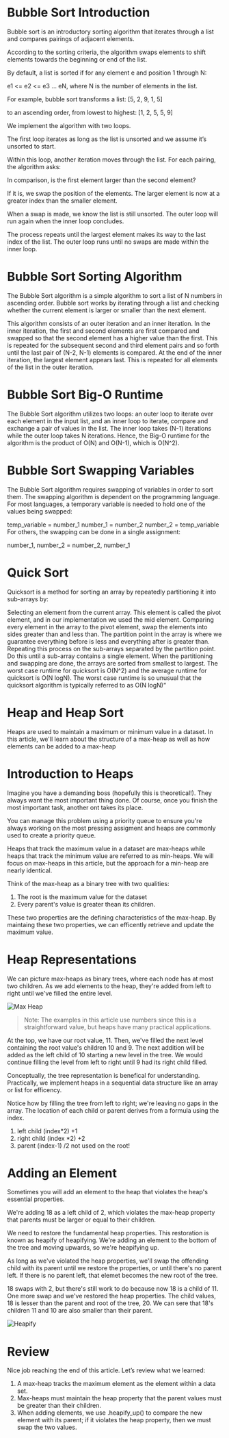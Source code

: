 # Bubble Sort Introduction 

Bubble sort is an introductory sorting algorithm that iterates through a list and compares pairings of adjacent elements.

According to the sorting criteria, the algorithm swaps elements to shift elements towards the beginning or end of the list.

By default, a list is sorted if for any element e and position 1 through N:


e1 <= e2 <= e3 … eN, where N is the number of elements in the list.

For example, bubble sort transforms a list:
[5, 2, 9, 1, 5]

to an ascending order, from lowest to highest:
[1, 2, 5, 5, 9]

We implement the algorithm with two loops.

The first loop iterates as long as the list is unsorted and we assume it’s unsorted to start.

Within this loop, another iteration moves through the list. For each pairing, the algorithm asks:

In comparison, is the first element larger than the second element?

If it is, we swap the position of the elements. The larger element is now at a greater index than the smaller element.

When a swap is made, we know the list is still unsorted. The outer loop will run again when the inner loop concludes.

The process repeats until the largest element makes its way to the last index of the list. The outer loop runs until no swaps are made within the inner loop.

# Bubble Sort Sorting Algorithm 

The Bubble Sort algorithm is a simple algorithm to sort a list of N numbers in ascending order. Bubble sort works by iterating through a list and checking whether the current element is larger or smaller than the next element.

This algorithm consists of an outer iteration and an inner iteration. In the inner iteration, the first and second elements are first compared and swapped so that the second element has a higher value than the first. This is repeated for the subsequent second and third element pairs and so forth until the last pair of (N-2, N-1) elements is compared. At the end of the inner iteration, the largest element appears last. This is repeated for all elements of the list in the outer iteration.


# Bubble Sort Big-O Runtime
The Bubble Sort algorithm utilizes two loops: an outer loop to iterate over each element in the input list, and an inner loop to iterate, compare and exchange a pair of values in the list. The inner loop takes (N-1) iterations while the outer loop takes N iterations. Hence, the Big-O runtime for the algorithm is the product of O(N) and O(N-1), which is O(N^2).

# Bubble Sort Swapping Variables
The Bubble Sort algorithm requires swapping of variables in order to sort them. The swapping algorithm is dependent on the programming language. For most languages, a temporary variable is needed to hold one of the values being swapped:

temp_variable = number_1
number_1 = number_2
number_2 = temp_variable
For others, the swapping can be done in a single assignment:

number_1, number_2 = number_2, number_1


# Quick Sort

Quicksort is a method for sorting an array by repeatedly partitioning it into sub-arrays by:

Selecting an element from the current array. This element is called the pivot element, and in our implementation we used the mid element.
Comparing every element in the array to the pivot element, swap the elements into sides greater than and less than. The partition point in the array is where we guarantee everything before is less and everything after is greater than.
Repeating this process on the sub-arrays separated by the partition point. Do this until a sub-array contains a single element. When the partitioning and swapping are done, the arrays are sorted from smallest to largest.
The worst case runtime for quicksort is O(N^2) and the average runtime for quicksort is O(N logN). The worst case runtime is so unusual that the quicksort algorithm is typically referred to as O(N logN)“


# Heap and Heap Sort   

Heaps are used to maintain a maximum or minimum value in a dataset. In this article, we'll learn about the structure of a max-heap as well as how elements can be added to a max-heap


# Introduction to Heaps

Imagine you have a demanding boss (hopefully this is theoretical!). They always want the most important thing done. Of course, once you finish the most important task, another ont takes its place.

You can manage this problem using a priority queue to ensure you're always working on the most pressing assigment and heaps are commonly used to create a priority queue. 

Heaps that track the maximum value in a dataset are max-heaps while heaps that track the minimum value are referred to as min-heaps. We will focus on max-heaps in this article, but the approach for a min-heap are nearly identical. 

Think of the max-heap as a binary tree with two qualities:

1. The root is the maximum value for the dataset
2. Every parent's value is greater thean its children. 

These two properties are the defining characteristics of the max-heap. By maintaing these two properties, we can efficently retrieve and update the maximum value. 

# Heap Representations

We can picture max-heaps as binary trees, where each node has at most two children. As we add elements to the heap, they're added from left to right until we've filled the entire level. 


![Max Heap](./max-heap.png)

> Note: The examples in this article use numbers since this is a straightforward value, but heaps have many practical applications. 

At the top, we have our root value, 11. Then, we've filled the next level containing the root value's children 10 and 9. The next addition will be added as the left child of 10 starting a new level in the tree. We would continue filling the level from left to right until 9 had its right child filled. 

Conceptually, the tree representation is benefical for understanding. Practically, we implement heaps in a sequential data structure like an array or list for efficency. 

Notice how by filling the tree from left to right; we're leaving no gaps in the array. The location of each child or parent derives from a formula using the index. 

1. left child (index*2) +1 
2. right child (index *2) +2 
3. parent (index-1) /2 not used on the root! 

# Adding an Element 

Sometimes you will add an element to the heap that violates the heap's essential properties. 

We're adding 18 as a left child of 2, which violates the max-heap property that parents must be larger or equal to their children. 

We need to restore the fundamental heap properties. This restoration is known as heapify of heapifying. We're adding an element to the bottom of the tree and moving upwards, so we're heapifying up. 

As long as we've violated the heap properties, we'll swap the offending child with its parent until we restore the properties, or until there's no parent left. If there is no parent left, that elemet becomes the new root of the tree. 


18 swaps with 2, but there's still work to do because now 18 is a child of 11. One more swap and we've restored the heap properties. The child values, 18 is lesser than the parent and root of the tree, 20. We can sere that 18's children  11 and 10 are also smaller than their parent. 

![Heapify](./heapify.png)

# Review 
Nice job reaching the end of this article. Let’s review what we learned:

1. A max-heap tracks the maximum element as the element within a data set.
2. Max-heaps must maintain the heap property that the parent values must be greater than their children.
3. When adding elements, we use .heapify_up() to compare the new element with its parent; if it violates the heap property, then we must swap the two values.





